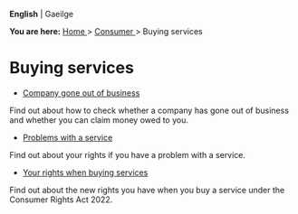 **English** |  Gaeilge 

**You are here:** [ Home ](/en/) > [ Consumer ](/en/consumer/) > Buying
services

#  Buying services

  * [ Company gone out of business ](/en/consumer/buying-services/company-gone-out-of-business/)

Find out about how to check whether a company has gone out of business and
whether you can claim money owed to you.

  * [ Problems with a service ](/en/consumer/buying-services/problem-with-a-service/)

Find out about your rights if you have a problem with a service.

  * [ Your rights when buying services ](/en/consumer/buying-services/your-rights-when-buying-services/)

Find out about the new rights you have when you buy a service under the
Consumer Rights Act 2022.
